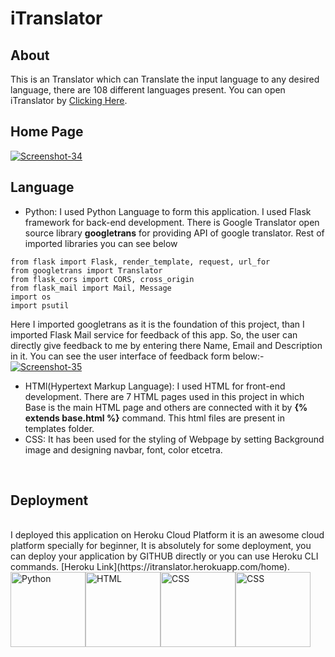 # iTranslator
## About
This is an Translator which can Translate the input language to any desired language, there are 108 different languages present.
You can open iTranslator by [Clicking Here](https://itranslator.herokuapp.com/home).

## Home Page
<a href="https://ibb.co/wzpsrXS"><img src="https://i.ibb.co/cr2LXH6/Screenshot-34.png" alt="Screenshot-34" border="0"></a>

## Language
- Python: I used Python Language to form this application. I used Flask framework for back-end development. There is Google Translator open source library **googletrans** for providing API of google translator. Rest of imported libraries you can see below

```
from flask import Flask, render_template, request, url_for
from googletrans import Translator
from flask_cors import CORS, cross_origin
from flask_mail import Mail, Message
import os
import psutil
```
Here I imported googletrans as it is the foundation of this project, than I imported Flask Mail service for feedback of this app. So, the user can directly give feedback to me by entering there Name, Email and Description in it. You can see the user interface of feedback form below:-
<a href="https://ibb.co/NNzhydR"><img src="https://i.ibb.co/C9FdH3L/Screenshot-35.png" alt="Screenshot-35" border="0"></a>
<br>
 - HTMl(Hypertext Markup Language): I used HTML for front-end development. There are 7 HTML pages used in this project in which Base is the main HTML page and others are connected with it by **{% extends base.html %}** command. This html files are present in templates folder.
 - CSS: It has been used for the styling of Webpage by setting Background image and designing navbar, font, color etcetra.
 <br>
 
 ## Deployment
 <br>
 I deployed this application on Heroku Cloud Platform it is an awesome cloud platform specially for beginner, It is absolutely for some deployment, you can deploy your
 application by GITHUB directly or you can use Heroku CLI commands.
 [Heroku Link](https://itranslator.herokuapp.com/home).
 <br>
 <img src = "https://www.python.org/static/community_logos/python-logo-master-v3-TM-flattened.png" alt = "Python" height = 120 wodth = 200><img src = "https://upload.wikimedia.org/wikipedia/commons/thumb/6/61/HTML5_logo_and_wordmark.svg/1200px-HTML5_logo_and_wordmark.svg.png" alt = "HTML" height= 120 width=120><img src = "https://upload.wikimedia.org/wikipedia/commons/thumb/d/d5/CSS3_logo_and_wordmark.svg/1200px-CSS3_logo_and_wordmark.svg.png" alt = "CSS"  height = 120 width = 120><span></span><img src = "https://cdn.worldvectorlogo.com/logos/heroku.svg" alt = "CSS"  height = 120 width = 120>
 
